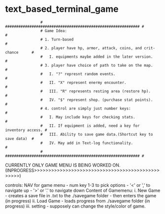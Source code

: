 
# text_based_terminal_game

                    # ############################################################# #
                    # Game Idea:                                                    #
                    # 1. Turn-based                                                 #
                    # 2. player have hp, armor, attack, coins, and crit-chance      #
                    #   I. equipments maybe added in the later version.             #
                    # 3. player have choice of path to take on the map.             #
                    #   I. "?" represnt random events.                              #
                    #   II. "X" represent enermy encounter.                         #
                    #   III. "R" represents resting area (restore hp).              #
                    #   IV. "$" represent shop. (purchase stat points).             #
                    # 4. control are simply just number keys:                       #
                    #   I. May include keys for checking stats.                     #
                    #   II. If equipment is added, need a key for inventory access. #
                    #   III. Ability to save game data.(Shortcut key to save data)  #
                    #   IV. May add in Text-log functionality.                      #
                    # ############################################################# #
                    
CURRENTLY ONLY GAME MENU IS BEING WORKED ON. (INPROGRESS>>>>>>>>>>>>>>>>>>>>>>>>>>>>>>>>>>>>>>>>>>>>>>>>>)

controls: 
  NAV for game menu
    - num key 1-3 to pick options
    - '<' or ',' to navigate up
    - '>' or '.' to navigate down
 Content of Gamemenu:
    i. New Game - creates a save file in .txt to the ./savegame folder
      - then enters the game (in progress)
    ii. Load Game - loads progress from ./savegame folder (in progress)
    iii. setting - supposely can change the style/color of game.
